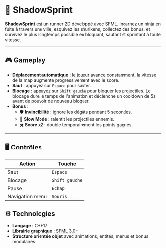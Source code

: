 # 🥷 ShadowSprint

**ShadowSprint** est un runner 2D développé avec SFML. Incarnez un ninja en fuite à travers une ville, esquivez les shurikens, collectez des bonus, et survivez le plus longtemps possible en bloquant, sautant et sprintant à toute vitesse.

---

## 🎮 Gameplay

- **Déplacement automatique** : le joueur avance constamment, la vitesse de la map augmente progressivement avec le score.
- **Saut** : appuyez sur `Espace` pour sauter.
- **Blocage** : appuyez sur `Shift gauche` pour bloquer les projectiles. Le blocage dure le temps de l'animation et déclenche un cooldown de 5s avant de pouvoir de nouveau bloquer.
- **Bonus** :
  - 🛡️ **Invincibilité** : ignore les dégâts pendant 5 secondes.
  - 🐢 **Slow Mode** : ralentit les projectiles ennemis.
  - ✖️ **Score x2** : double temporairement les points gagnés.

---

## 🖥️ Contrôles

| Action         | Touche              |
|----------------|---------------------|
| Saut           | `Espace`            |
| Blocage        | `Shift gauche`      |
| Pause          | `Échap`             |
| Navigation menu| `Souris`            |

## ⚙️ Technologies

- **Langage** : C++17
- **Librairie graphique** : [SFML 3.0+](https://www.sfml-dev.org/)
- **Structure orientée objet** avec animations, entités, menus et bonus modulaires

